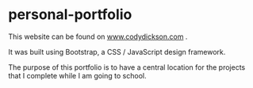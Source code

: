 # personal-portfolio

This website can be found on www.codydickson.com . 

It was built using Bootstrap, a CSS / JavaScript design framework.

The purpose of this portfolio is to have a central location for the projects that I complete while I am going to school.
